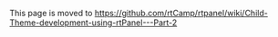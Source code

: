 This page is moved to https://github.com/rtCamp/rtpanel/wiki/Child-Theme-development-using-rtPanel---Part-2
